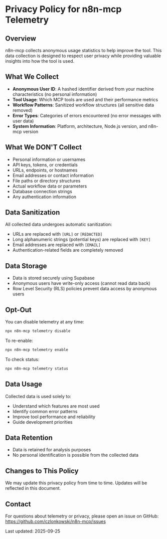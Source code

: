 # Privacy Policy for n8n-mcp Telemetry

## Overview
n8n-mcp collects anonymous usage statistics to help improve the tool. This data collection is designed to respect user privacy while providing valuable insights into how the tool is used.

## What We Collect
- **Anonymous User ID**: A hashed identifier derived from your machine characteristics (no personal information)
- **Tool Usage**: Which MCP tools are used and their performance metrics
- **Workflow Patterns**: Sanitized workflow structures (all sensitive data removed)
- **Error Types**: Categories of errors encountered (no error messages with user data)
- **System Information**: Platform, architecture, Node.js version, and n8n-mcp version

## What We DON'T Collect
- Personal information or usernames
- API keys, tokens, or credentials
- URLs, endpoints, or hostnames
- Email addresses or contact information
- File paths or directory structures
- Actual workflow data or parameters
- Database connection strings
- Any authentication information

## Data Sanitization
All collected data undergoes automatic sanitization:
- URLs are replaced with `[URL]` or `[REDACTED]`
- Long alphanumeric strings (potential keys) are replaced with `[KEY]`
- Email addresses are replaced with `[EMAIL]`
- Authentication-related fields are completely removed

## Data Storage
- Data is stored securely using Supabase
- Anonymous users have write-only access (cannot read data back)
- Row Level Security (RLS) policies prevent data access by anonymous users

## Opt-Out
You can disable telemetry at any time:
```bash
npx n8n-mcp telemetry disable
```

To re-enable:
```bash
npx n8n-mcp telemetry enable
```

To check status:
```bash
npx n8n-mcp telemetry status
```

## Data Usage
Collected data is used solely to:
- Understand which features are most used
- Identify common error patterns
- Improve tool performance and reliability
- Guide development priorities

## Data Retention
- Data is retained for analysis purposes
- No personal identification is possible from the collected data

## Changes to This Policy
We may update this privacy policy from time to time. Updates will be reflected in this document.

## Contact
For questions about telemetry or privacy, please open an issue on GitHub:
https://github.com/czlonkowski/n8n-mcp/issues

Last updated: 2025-09-25